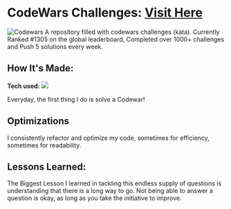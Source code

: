 # CodeWars Challenges: <a target="_blank" href="https://www.codewars.com/users/Adel%20Abdulazeem" >Visit Here</a>  

![Codewars](https://github.r2v.ch/codewars?user=Adel%20Abdulazeem&stroke=COLOR)
A repository filled with codewars challenges (kata). Currently Ranked #1305 on the global leaderboard, Completed over 1000+ challenges and Push 5 solutions every week.

## How It's Made:

**Tech used:** <img src="https://img.shields.io/static/v1?label=|&message=JAVASCRIPT&color=3c7f5d&style=plastic&logo=javascript"/>

Everyday, the first thing I do is solve a Codewar! 

## Optimizations

I consistently refactor and optimize my code, sometimes for efficiency, sometimes for readability. 

## Lessons Learned:

The Biggest Lesson I learned in tackling this endless supply of questions is understanding that there is a long way to go. Not being able to answer a question is okay, as long as you take the initiative to improve.
